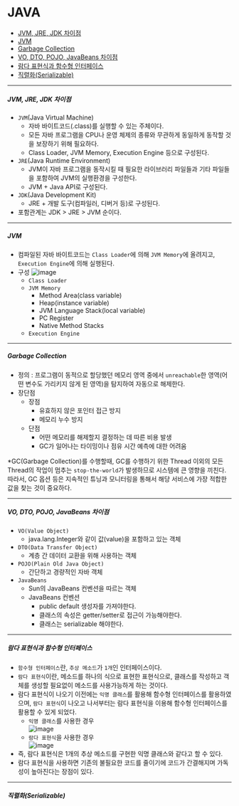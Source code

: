 # JAVA

* [JVM, JRE, JDK 차이점](#JVM-JRE-JDK-차이점)
* [JVM](#JVM)
* [Garbage Collection](#Garbage-Collection)
* [VO, DTO, POJO, JavaBeans 차이점](#VO-DTO-POJO-JavaBeans)
* [람다 표현식과 함수형 인터페이스](#람다-표현식과-함수형-인터페이스)
* [직렬화(Serializable)](#직렬화(Serializable))
---

##### JVM, JRE, JDK 차이점 <a id="JVM-JRE-JDK-차이점"></a>
- ```JVM```(Java Virtual Machine)
  - 자바 바이트코드(.class)를 실행할 수 있는 주체이다.
  - 모든 자바 프로그램을 CPU나 운영 체제의 종류와 무관하게 동일하게 동작할 것을 보장하기 위해 필요하다.
  - Class Loader, JVM Memory, Execution Engine 등으로 구성된다.
- ```JRE```(Java Runtime Environment)
  - JVM이 자바 프로그램을 동작시킬 때 필요한 라이브러리 파일들과 기타 파일들을 포함하여 JVM의 실행환경을 구성한다.
  - JVM + Java API로 구성된다.
- ```JDK```(Java Development Kit)
  - JRE + 개발 도구(컴파일러, 디버거 등)로 구성된다.
- 포함관계는 JDK > JRE > JVM 순이다.

---

##### JVM <a id="JVM"></a>
- 컴파일된 자바 바이트코드는 ```Class Loader```에 의해 ```JVM Memory```에 올려지고, ```Execution Engine```에 의해 실행된다.
- 구성
![image](https://user-images.githubusercontent.com/35156064/119359057-2d175000-bce4-11eb-98cb-0f021fa811c4.png)
  - ```Class Loader```
  - ```JVM Memory```
    - Method Area(class variable)
    - Heap(instance variable)
    - JVM Language Stack(local variable)
    - PC Register
    - Native Method Stacks
  - ```Execution Engine```

---

##### Garbage Collection <a id="Garbage-Collection"></a>
- 정의 : 프로그램이 동적으로 할당했던 메모리 영역 중에서 ```unreachable```한 영역(어떤 변수도 가리키지 않게 된 영역)을 탐지하여 자동으로 해제한다.
- 장단점
  - 장점
    - 유효하지 않은 포인터 접근 방지
    - 메모리 누수 방지
  - 단점
    - 어떤 메모리를 해제할지 결정하는 데 따른 비용 발생
    - GC가 일어나는 타이밍이나 점유 시간 예측에 대한 어려움

*GC(Garbage Collection)를 수행할때, GC를 수행하기 위한 Thread 이외의 모든 Thread의 작업이 멈추는 ```stop-the-world```가 발생하므로 시스템에 큰 영향을 끼친다. 따라서, GC 옵션 등은 지속적인 튜닝과 모니터링을 통해서 해당 서비스에 가장 적합한 값을 찾는 것이 중요하다.

---

##### VO, DTO, POJO, JavaBeans 차이점 <a id="VO-DTO-POJO-JavaBeans"></a>

- ```VO(Value Object)```
  - java.lang.Integer와 같이 값(value)을 포함하고 있는 객체
- ```DTO(Data Transfer Object)```
  - 계층 간 데이터 교환을 위해 사용하는 객체
- ```POJO(Plain Old Java Object)```
  - 간단하고 경량적인 자바 객체
- ```JavaBeans```
  - Sun의 JavaBeans 컨벤션을 따르는 객체
  - JavaBeans 컨벤션
    - public default 생성자를 가져야한다.
    - 클래스의 속성은 getter/setter로 접근이 가능해야한다. 
    - 클래스는 serializable 해야한다.

---

##### 람다 표현식과 함수형 인터페이스 <a id="람다-표현식과-함수형-인터페이스"></a>

- ```함수형 인터페이스```란, ```추상 메소드```가 ```1개```인 인터페이스이다. 
- ```람다 표현식```이란, 메소드를 하나의 식으로 표현한 표현식으로, 클래스를 작성하고 객체를 생성할 필요없이 메소드를 사용가능하게 하는 것이다.
- 람다 표현식이 나오기 이전에는 ```익명 클래스```를 활용해 함수형 인터페이스를 활용하였으며, ```람다 표현식```이 나오고 나서부터는 람다 표현식을 이용해 함수형 인터페이스를 활용할 수 있게 되었다.
  - ```익명 클래스```를 사용한 경우  
  ![image](https://user-images.githubusercontent.com/35156064/120796517-dd534700-c575-11eb-88d3-5569bded880e.png)  
  - ```람다 표현식```을 사용한 경우  
  ![image](https://user-images.githubusercontent.com/35156064/120796562-eb08cc80-c575-11eb-9785-aa953f633593.png)  
- 즉, 람다 표현식은 1개의 추상 메소드를 구현한 익명 클래스와 같다고 할 수 있다.
- 람다 표현식을 사용하면 기존의 불필요한 코드를 줄이기에 코드가 간결해지며 가독성이 높아진다는 장점이 있다.
---

##### 직렬화(Serializable) <a id="직렬화(Serializable)"></a>


